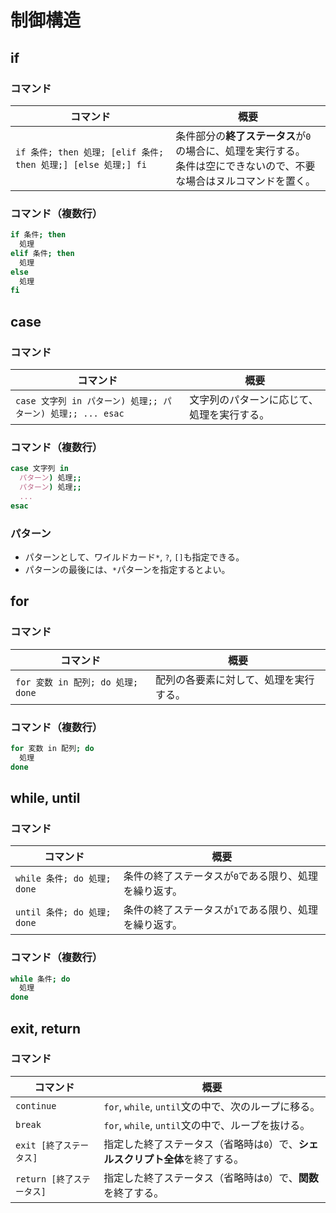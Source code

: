 # 制御構造

## if

### コマンド

| コマンド                                                     | 概要                                                         |
| ------------------------------------------------------------ | ------------------------------------------------------------ |
| `if 条件; then 処理; [elif 条件; then 処理;] [else 処理;] fi` | 条件部分の**終了ステータス**が`0`の場合に、処理を実行する。<br />条件は空にできないので、不要な場合はヌルコマンドを置く。 |

### コマンド（複数行）

```bash
if 条件; then 
  処理
elif 条件; then
  処理
else
  処理
fi
```

## case

### コマンド

| コマンド                                                    | 概要                                       |
| ----------------------------------------------------------- | ------------------------------------------ |
| `case 文字列 in パターン) 処理;; パターン) 処理;; ... esac` | 文字列のパターンに応じて、処理を実行する。 |

### コマンド（複数行）

```bash
case 文字列 in
  パターン) 処理;;
  パターン) 処理;;
  ...
esac
```

### パターン

- パターンとして、ワイルドカード`*`, `?`, `[]`も指定できる。
- パターンの最後には、`*`パターンを指定するとよい。

## for

### コマンド

| コマンド                          | 概要                                   |
| --------------------------------- | -------------------------------------- |
| `for 変数 in 配列; do 処理; done` | 配列の各要素に対して、処理を実行する。 |

### コマンド（複数行）

```bash
for 変数 in 配列; do 
  処理
done
```

## while, until

### コマンド

| コマンド                    | 概要                                                  |
| --------------------------- | ----------------------------------------------------- |
| `while 条件; do 処理; done` | 条件の終了ステータスが`0`である限り、処理を繰り返す。 |
| `until 条件; do 処理; done` | 条件の終了ステータスが`1`である限り、処理を繰り返す。 |

### コマンド（複数行）

```bash
while 条件; do 
  処理
done
```

## exit, return

### コマンド

| コマンド                  | 概要                                                         |
| ------------------------- | ------------------------------------------------------------ |
| `continue`                | `for`, `while`, `until`文の中で、次のループに移る。          |
| `break`                   | `for`, `while`, `until`文の中で、ループを抜ける。            |
| `exit [終了ステータス]`   | 指定した終了ステータス（省略時は`0`）で、**シェルスクリプト全体**を終了する。 |
| `return [終了ステータス]` | 指定した終了ステータス（省略時は`0`）で、**関数**を終了する。 |
